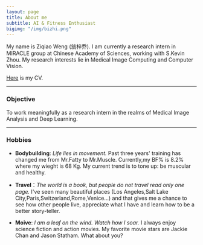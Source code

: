 ```yaml
---
layout: page
title: About me
subtitle: AI & Fitness Enthusiast
bigimg: "/img/bizhi.png"
---
```

<link rel="stylesheet" href="D:/MarkDown/cmd_markdown_win64/cmd_markdown_win64/font-awesome-4.7.0/font-awesome-4.7.0/css/font-awesome.min.css">
<i class="fa fa-graduation-cap"></i>
My name is Ziqiao Weng (翁梓乔). 
I am currently a research intern in MIRACLE group at Chinese Academy of Sciences, working with S.Kevin Zhou. 
My research interests lie in Medical Image Computing and Computer Vision.
<br>


[Here](CV-ZiqiaoWeng.pdf) is my CV.

---
### <i class="fa fa-universal-access"></i> Objective
To work meaningfully as a research intern in the realms of Medical Image Analysis and Deep Learning. 

---

### <i class="fa fa-gittip"></i> Hobbies

- **Bodybuilding**: *Life lies in movement.* Past three years' training has changed me from Mr.Fatty to Mr.Muscle. Currently,my BF% is 8.2% where my wieght is 68 Kg. My current trend is to tone up: be muscular and healthy.

- **Travel**：*The world is a book, but people do not travel read only one page.* I've seen many beautiful places (Los Angeles,Salt Lake City,Paris,Switzerland,Rome,Venice...) and that gives me a chance to see how other people live, appreciate what I have and learn how to be a better story-teller.

- **Moive**: *I am a leaf on the wind. Watch how I soar.* I always enjoy science fiction and action movies. My favorite movie stars are Jackie Chan and Jason Statham. What about you?


